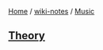 [Home](https://mengxianbin.github.io) /
[wiki-notes](https://mengxianbin.github.io/wiki-notes/site) /
[Music](https://mengxianbin.github.io/wiki-notes/site/Music)

## [Theory](https://mengxianbin.github.io/wiki-notes/site/Music/Theory/)
